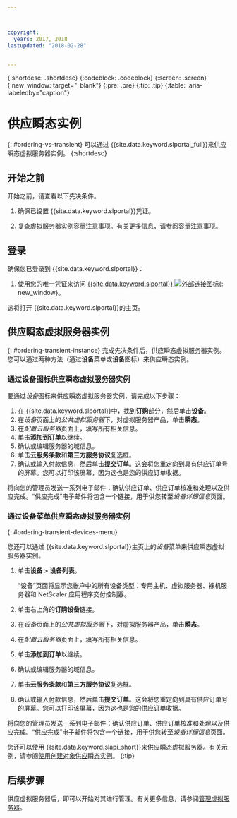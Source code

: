 ```yaml
---



copyright:
  years: 2017, 2018
lastupdated: "2018-02-28"


---
```


{:shortdesc: .shortdesc}
{:codeblock: .codeblock}
{:screen: .screen}
{:new_window: target="_blank"}
{:pre: .pre}
{:tip: .tip}
{:table: .aria-labeledby="caption"}

# 供应瞬态实例
{: #ordering-vs-transient}
可以通过 {{site.data.keyword.slportal_full}}来供应瞬态虚拟服务器实例。
{:shortdesc}

## 开始之前
开始之前，请查看以下先决条件。

  1. 确保已设置 {{site.data.keyword.slportal}}凭证。

  2. 复查虚拟服务器实例容量注意事项。有关更多信息，请参阅[容量注意事项](ts_capacity_bp.html)。

## 登录
确保您已登录到 {{site.data.keyword.slportal}}：

  1. 使用您的唯一凭证来访问 [{{site.data.keyword.slportal}} ![外部链接图标](../icons/launch-glyph.svg "外部链接图标")](https://control.softlayer.com/){: new_window}。

这将打开 {{site.data.keyword.slportal}}的主页。

## 供应瞬态虚拟服务器实例
{: #ordering-transient-instance}
完成先决条件后，供应瞬态虚拟服务器实例。您可以通过两种方法（通过**设备**菜单或**设备**图标）来供应瞬态实例。

### 通过设备图标供应瞬态虚拟服务器实例
要通过*设备*图标来供应瞬态虚拟服务器实例，请完成以下步骤：

1.  在 {{site.data.keyword.slportal}}中，找到**订购**部分，然后单击**设备**。
2.  在*设备*页面上的*公共虚拟服务器*下，对虚拟服务器产品，单击**瞬态**。
3.  在*配置云服务器*页面上，填写所有相关信息。
4.  单击**添加到订单**以继续。
5.  确认或编辑服务器的域信息。
5.  单击**云服务条款**和**第三方服务协议**复选框。
6.  确认或输入付款信息，然后单击**提交订单**。这会将您重定向到具有供应订单号的屏幕。您可以打印该屏幕，因为这也是您的供应订单收据。

 将向您的管理员发送一系列电子邮件：确认供应订单、供应订单核准和处理以及供应完成。“供应完成”电子邮件将包含一个链接，用于供您转至*设备详细信息*页面。

### 通过设备菜单供应瞬态虚拟服务器实例
{: #ordering-transient-devices-menu}

您还可以通过 {{site.data.keyword.slportal}}主页上的*设备*菜单来供应瞬态虚拟服务器实例。

1. 单击**设备 > 设备列表**。

   “设备”页面将显示您帐户中的所有设备类型：专用主机、虚拟服务器、裸机服务器和 NetScaler 应用程序交付控制器。
2. 单击右上角的**订购设备**链接。
3. 在*设备*页面上的*公共虚拟服务器*下，对虚拟服务器产品，单击**瞬态**。
4. 在*配置云服务器*页面上，填写所有相关信息。
5. 单击**添加到订单**以继续。
6. 确认或编辑服务器的域信息。
7. 单击**云服务条款**和**第三方服务协议**复选框。
8. 确认或输入付款信息，然后单击**提交订单**。这会将您重定向到具有供应订单号的屏幕。您可以打印该屏幕，因为这也是您的供应订单收据。

将向您的管理员发送一系列电子邮件：确认供应订单、供应订单核准和处理以及供应完成。“供应完成”电子邮件将包含一个链接，用于供您转至*设备详细信息*页面。

您还可以使用 {{site.data.keyword.slapi_short}}来供应瞬态虚拟服务器。有关示例，请参阅[使用创建对象供应瞬态实例](../vsi/vsi_provision_api.html#api-rest-transient)。
{:tip}

## 后续步骤
供应虚拟服务器后，即可以开始对其进行管理。有关更多信息，请参阅[管理虚拟服务器](../vsi/vsi_managing.html)。
